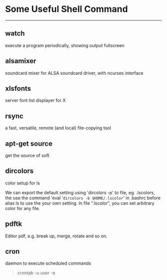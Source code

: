 # Some Useful Shell Command #
-------

## watch ##
execute a program periodically, showing output fullscreen

## alsamixer ##
soundcard mixer for ALSA soundcard driver, with ncurses interface

## xlsfonts ##
server font list displayer for X

## rsync ##
a fast, versatile, remote (and local) file-copying tool

## apt-get source ##
get the source of soft

## dircolors ##
color setup for ls

We can export the default setting using 'dircolors -p' to file, eg.
.lscolors, the use the command 'eval \'`dircolors -b $HOME/.lscolor`\' in
.bashrc before alias ls to
use the your own setting. In file \".lscolor\", you can set arbitrary color
for any file.

## pdftk ##
Editor pdf, e.g. break up, merge, rotate and so on.

## cron ##
daemon to execute scheduled commands
> crontab -u user -e
